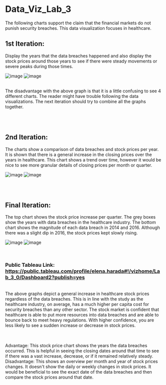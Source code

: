 # Data_Viz_Lab_3

The following charts support the claim that the financial markets do not punish security breaches. This data visualization focuses in healthcare.

## 1st Iteration: 
Display the years that the data breaches happened and also display the stock prices around those years to see if there were steady movements or severe peaks during those times. 

![image](https://user-images.githubusercontent.com/32119820/31260221-41066fdc-aa01-11e7-9990-2f96209919a6.png)
![image](https://user-images.githubusercontent.com/32119820/31260232-4e448814-aa01-11e7-8553-f2119d0633a6.png)

</br>
The disadvantage with the above graph is that it is a little confusing to see 4 different charts. The reader might have trouble following the data visualizations. The next iteration should try to combine all the graphs together.

<br/><br/>

## 2nd Iteration: 
The charts show a comparison of data breaches and stock prices per year. It is shown that there is a general increase in the closing prices over the years in healthcare. This chart shows a trend over time, however it would be nice to see more granular details of closing prices per month or quarter.

![image](https://user-images.githubusercontent.com/32119820/31264205-50ffaca8-aa1c-11e7-828e-6abff121a31a.png)
![image](https://user-images.githubusercontent.com/32119820/31264266-b7060ba0-aa1c-11e7-9722-f937c6e74597.png)


<br/><br/>

## Final Iteration: 
The top chart shows the stock price increase per quarter. The grey boxes show the years with data breaches in the healthcare industry. The bottom chart shows the magnitude of each data breach in 2014 and 2016. Although there was a slight dip in 2016, the stock prices kept slowly rising.

![image](https://user-images.githubusercontent.com/32119820/31303539-0ea32012-aac4-11e7-89a2-812d62862b4e.png)
![image](https://user-images.githubusercontent.com/32119820/31303543-294be138-aac4-11e7-92f3-0f50f913d09e.png)

<br/>

### Public Tableau Link: https://public.tableau.com/profile/elena.harada#!/vizhome/Lab_3_0/Dashboard2?publish=yes

<br/>
The above graphs depict a general increase in healthcare stock prices regardless of the data breaches. This is in line with the study as the healthcare industry, on average, has a much higher per capita cost for security breaches than any other sector. The stock market is confident that healthcare is able to put more resources into data breaches and are able to bounce back to meet heavy regulations. With higher confidence, you are less likely to see a sudden increase or decrease in stock prices.

<br/><br/>
Advantage: This stock price chart shows the years the data breaches occurred. This is helpful in seeing the closing dates around that time to see if there was a vast increase, decrease, or if it remained relatively steady.
</br>
Disadvantage: This shows an overview per month and year of stock prices changes. It doesn't show the daily or weekly changes in stock prices. It would be beneficial to see the exact date of the data breaches and then compare the stock prices around that date.
